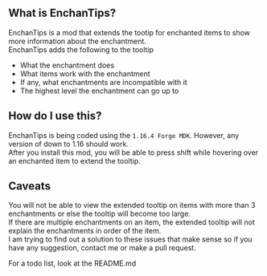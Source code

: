 ## What is EnchanTips?
EnchanTips is a mod that extends the tootip for enchanted items to show more information about the enchantment.  
EnchanTips adds the following to the tooltip
- What the enchantment does
- What items work with the enchantment
- If any, what enchantments are incompatible with it
- The highest level the enchantment can go up to

## How do I use this?
EnchanTips is being coded using the `1.16.4 Forge MDK`. However, any version of down to 1.16 should work.  
After you install this mod, you will be able to press shift while hovering over an enchanted item to extend the tooltip.

## Caveats
You will not be able to view the extended tooltip on items with more than 3 enchantments or else the tooltip will become too large.  
If there are multiple enchantments on an item, the extended tooltip will not explain the enchantments in order of the item.  
I am trying to find out a solution to these issues that make sense so if you have any suggestion, contact me or make a pull request.  
  
For a todo list, look at the README.md
